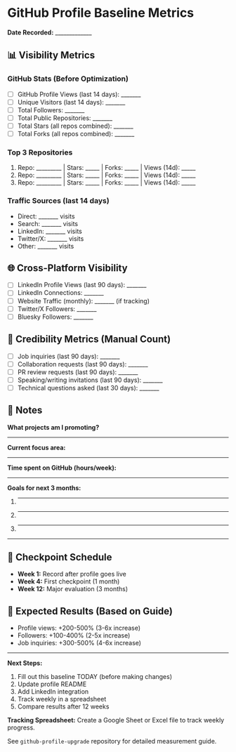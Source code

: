 # GitHub Profile Baseline Metrics

**Date Recorded:** _____________

## 📊 Visibility Metrics

### GitHub Stats (Before Optimization)
- [ ] GitHub Profile Views (last 14 days): _______
- [ ] Unique Visitors (last 14 days): _______
- [ ] Total Followers: _______
- [ ] Total Public Repositories: _______
- [ ] Total Stars (all repos combined): _______
- [ ] Total Forks (all repos combined): _______

### Top 3 Repositories
1. Repo: _________ | Stars: _____ | Forks: _____ | Views (14d): _____
2. Repo: _________ | Stars: _____ | Forks: _____ | Views (14d): _____
3. Repo: _________ | Stars: _____ | Forks: _____ | Views (14d): _____

### Traffic Sources (last 14 days)
- Direct: _______ visits
- Search: _______ visits
- LinkedIn: _______ visits
- Twitter/X: _______ visits
- Other: _______ visits

## 🌐 Cross-Platform Visibility

- [ ] LinkedIn Profile Views (last 90 days): _______
- [ ] LinkedIn Connections: _______
- [ ] Website Traffic (monthly): _______ (if tracking)
- [ ] Twitter/X Followers: _______
- [ ] Bluesky Followers: _______

## 🎯 Credibility Metrics (Manual Count)

- [ ] Job inquiries (last 90 days): _______
- [ ] Collaboration requests (last 90 days): _______
- [ ] PR review requests (last 90 days): _______
- [ ] Speaking/writing invitations (last 90 days): _______
- [ ] Technical questions asked (last 30 days): _______

## 📝 Notes

**What projects am I promoting?**
_________________________

**Current focus area:**
__________________________________

**Time spent on GitHub (hours/week):**
__________________

**Goals for next 3 months:**
1. _______________________________
2. _______________________________
3. _______________________________

---

## 📅 Checkpoint Schedule

- **Week 1:** Record after profile goes live
- **Week 4:** First checkpoint (1 month)
- **Week 12:** Major evaluation (3 months)

## 🎯 Expected Results (Based on Guide)

- Profile views: +200-500% (3-6x increase)
- Followers: +100-400% (2-5x increase)
- Job inquiries: +300-500% (4-6x increase)

---

**Next Steps:**
1. Fill out this baseline TODAY (before making changes)
2. Update profile README
3. Add LinkedIn integration
4. Track weekly in a spreadsheet
5. Compare results after 12 weeks

**Tracking Spreadsheet:** Create a Google Sheet or Excel file to track weekly progress.

See `github-profile-upgrade` repository for detailed measurement guide.
